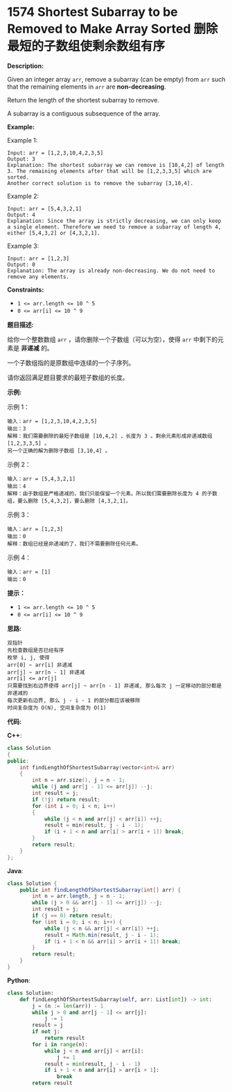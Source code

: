 # 1574 Shortest Subarray to be Removed to Make Array Sorted 删除最短的子数组使剩余数组有序

__Description:__

Given an integer array `arr`, remove a subarray (can be empty) from `arr` such that the remaining elements in `arr` are __non-decreasing__.

Return the length of the shortest subarray to remove.

A subarray is a contiguous subsequence of the array.

__Example:__

Example 1:

```text
Input: arr = [1,2,3,10,4,2,3,5]
Output: 3
Explanation: The shortest subarray we can remove is [10,4,2] of length 3. The remaining elements after that will be [1,2,3,3,5] which are sorted.
Another correct solution is to remove the subarray [3,10,4].
```

Example 2:

```text
Input: arr = [5,4,3,2,1]
Output: 4
Explanation: Since the array is strictly decreasing, we can only keep a single element. Therefore we need to remove a subarray of length 4, either [5,4,3,2] or [4,3,2,1].
```

Example 3:

```text
Input: arr = [1,2,3]
Output: 0
Explanation: The array is already non-decreasing. We do not need to remove any elements.
```

__Constraints:__

- `1 <= arr.length <= 10 ^ 5`
- `0 <= arr[i] <= 10 ^ 9`

__题目描述:__

给你一个整数数组 `arr` ，请你删除一个子数组（可以为空），使得 `arr` 中剩下的元素是 __非递减__ 的。

一个子数组指的是原数组中连续的一个子序列。

请你返回满足题目要求的最短子数组的长度。

__示例:__

示例 1：

```text
输入：arr = [1,2,3,10,4,2,3,5]
输出：3
解释：我们需要删除的最短子数组是 [10,4,2] ，长度为 3 。剩余元素形成非递减数组 [1,2,3,3,5] 。
另一个正确的解为删除子数组 [3,10,4] 。
```

示例 2：

```text
输入：arr = [5,4,3,2,1]
输出：4
解释：由于数组是严格递减的，我们只能保留一个元素。所以我们需要删除长度为 4 的子数组，要么删除 [5,4,3,2]，要么删除 [4,3,2,1]。
```

示例 3：

```text
输入：arr = [1,2,3]
输出：0
解释：数组已经是非递减的了，我们不需要删除任何元素。
```

示例 4：

```text
输入：arr = [1]
输出：0
```

__提示：__

- `1 <= arr.length <= 10 ^ 5`
- `0 <= arr[i] <= 10 ^ 9`

__思路:__

```text
双指针
先检查数组是否已经有序
枚举 i, j, 使得 
arr[0] ~ arr[i] 非递减
arr[j] ~ arr[n - 1] 非递减
arr[i] <= arr[j]
只需要找到右边界使得 arr[j] ~ arr[n - 1] 非递减, 那么每次 j 一定移动的部分都是非递减的
每次更新右边界, 那么 j - i - 1 的部分都应该被移除
时间复杂度为 O(N), 空间复杂度为 O(1)
```

__代码:__

__C++__:

```C++
class Solution 
{
public:
    int findLengthOfShortestSubarray(vector<int>& arr) 
    {
        int n = arr.size(), j = n - 1;
        while (j and arr[j - 1] <= arr[j]) --j;
        int result = j;
        if (!j) return result;
        for (int i = 0; i < n; i++) 
        {
            while (j < n and arr[j] < arr[i]) ++j;
            result = min(result, j - i - 1);
            if (i + 1 < n and arr[i] > arr[i + 1]) break;
        }
        return result;
    }
};
```

__Java__:

```Java
class Solution {
    public int findLengthOfShortestSubarray(int[] arr) {
        int n = arr.length, j = n - 1;
        while (j > 0 && arr[j - 1] <= arr[j]) --j;
        int result = j;
        if (j == 0) return result;
        for (int i = 0; i < n; i++) {
            while (j < n && arr[j] < arr[i]) ++j;
            result = Math.min(result, j - i - 1);
            if (i + 1 < n && arr[i] > arr[i + 1]) break;
        }
        return result;
    }
}
```

__Python__:

```Python
class Solution:
    def findLengthOfShortestSubarray(self, arr: List[int]) -> int:
        j = (n := len(arr)) - 1
        while j > 0 and arr[j - 1] <= arr[j]:
            j -= 1
        result = j
        if not j:
            return result
        for i in range(n):
            while j < n and arr[j] < arr[i]:
                j += 1
            result = min(result, j - i - 1)
            if i + 1 < n and arr[i] > arr[i + 1]:
                break
        return result
```
